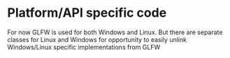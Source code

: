 # Platform/API specific code

For now GLFW is used for both Windows and Linux. But there are separate classes for Linux and Windows for opportunity to easily unlink Windows/Linux specific implementations from GLFW
